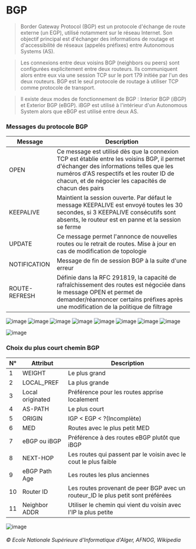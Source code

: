 # BGP
>Border Gateway Protocol (BGP) est un protocole d'échange de route externe (un EGP), utilisé notamment sur le réseau Internet. Son objectif principal est d'échanger des informations de routage et d'accessibilité de réseaux (appelés préfixes) entre Autonomous Systems (AS).

>Les connexions entre deux voisins BGP (neighbors ou peers) sont configurées explicitement entre deux routeurs. Ils communiquent alors entre eux via une session TCP sur le port 179 initiée par l'un des deux routeurs. BGP est le seul protocole de routage à utiliser TCP comme protocole de transport. 

>Il existe deux modes de fonctionnement de BGP : Interior BGP (iBGP) et Exterior BGP (eBGP). iBGP est utilisé à l'intérieur d'un Autonomous System alors que eBGP est utilisé entre deux AS.

### Messages du protocole BGP
| Message | Description |
| --- | --- |
| OPEN | Ce message est utilisé dès que la connexion TCP est établie entre les voisins BGP, il permet d'échanger des informations telles que les numéros d'AS respectifs et les router ID de chacun, et de négocier les capacités de chacun des pairs |
| KEEPALIVE | Maintient la session ouverte. Par défaut le message KEEPALIVE est envoyé toutes les 30 secondes, si 3 KEEPALIVE consécutifs sont absents, le routeur est en panne et la session se ferme |
| UPDATE | Ce message permet l'annonce de nouvelles routes ou le retrait de routes. Mise à jour en cas de modification de topologie |
| NOTIFICATION | Message de fin de session BGP à la suite d'une erreur |
| ROUTE-REFRESH | Définie dans la RFC 291819, la capacité de rafraîchissement des routes est négociée dans le message OPEN et permet de demander/réannoncer certains préfixes après une modification de la politique de filtrage |


![image](https://user-images.githubusercontent.com/83721477/157686483-14889e10-23ff-4422-b21e-16dc84956eee.png)
![image](https://user-images.githubusercontent.com/83721477/157686424-c2b8f6dc-4d93-4c97-9dbb-8f1bc16f9ef9.png)
![image](https://user-images.githubusercontent.com/83721477/157686562-7aff2376-b3a5-4392-a671-9ce7cc4af543.png)
![image](https://user-images.githubusercontent.com/83721477/157687092-26f74e9f-f7fc-4615-9ddd-5cf192d97e3f.png)
![image](https://user-images.githubusercontent.com/83721477/157686621-69ea62f0-a437-4498-9ffc-3f9549815e82.png)
![image](https://user-images.githubusercontent.com/83721477/157686637-1cfd298c-8eb0-457b-b236-6ce211ddf301.png)
![image](https://user-images.githubusercontent.com/83721477/157686901-cec996ba-b607-4b7c-9323-4963df3168ff.png)
![image](https://user-images.githubusercontent.com/83721477/157726546-0f5b9097-cb33-451a-9596-e99c65d3b431.png)


![image](https://user-images.githubusercontent.com/83721477/157687202-f44a3d02-6922-4d77-a865-c29e35f92c91.png)

### Choix du plus court chemin BGP
| N° | Attribut | Description |
| --- | --- | --- |
|1| WEIGHT | Le plus grand |
|2| LOCAL_PREF | La plus grande                               |
|3| Local originated | Préférence pour les routes apprise localement|
|4| AS-PATH | Le plus court                                |
|5|  ORIGIN        | IGP < EGP < ?(Incomplète)                    |
|6|    MED         | Routes avec le plus petit MED                |
|7|  eBGP ou iBGP  | Préférence à des routes eBGP plutôt que iBGP |
|8|  NEXT-HOP      | Les routes qui passent par le voisin avec le cout le plus faible |
|9| eBGP Path Age  | Les routes les plus anciennes                |
|10|  Router ID    | Les routes provenant de peer BGP avec un routeur_ID le plus petit sont préférées |
|11| Neighbor ADDR | Utiliser le chemin qui vient du voisin avec l'IP la plus petite |

![image](https://user-images.githubusercontent.com/83721477/155890858-0aa65ffd-9e58-4ea1-aa3b-a370750fe46f.png)


###### © Ecole Nationale Supérieure d'Informatique d'Alger, AFNOG, Wikipedia
